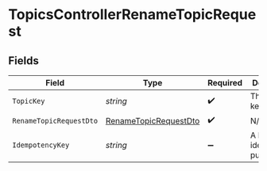# TopicsControllerRenameTopicRequest


## Fields

| Field                                                                     | Type                                                                      | Required                                                                  | Description                                                               |
| ------------------------------------------------------------------------- | ------------------------------------------------------------------------- | ------------------------------------------------------------------------- | ------------------------------------------------------------------------- |
| `TopicKey`                                                                | *string*                                                                  | :heavy_check_mark:                                                        | The topic key                                                             |
| `RenameTopicRequestDto`                                                   | [RenameTopicRequestDto](../../Models/Components/RenameTopicRequestDto.md) | :heavy_check_mark:                                                        | N/A                                                                       |
| `IdempotencyKey`                                                          | *string*                                                                  | :heavy_minus_sign:                                                        | A header for idempotency purposes                                         |
